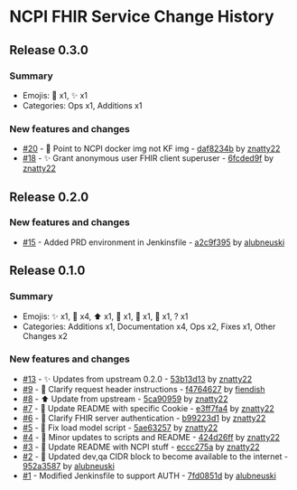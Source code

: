 # NCPI FHIR Service Change History

## Release 0.3.0

### Summary

- Emojis: 🐳 x1, ✨ x1
- Categories: Ops x1, Additions x1

### New features and changes

- [#20](https://github.com/ncpi-fhir/ncpi-api-fhir-service/pull/20) - 🐳 Point to NCPI docker img not KF img - [daf8234b](https://github.com/ncpi-fhir/ncpi-api-fhir-service/commit/daf8234bd267698e73b39a94dcf1d7d267b53d8e) by [znatty22](https://github.com/znatty22)
- [#18](https://github.com/ncpi-fhir/ncpi-api-fhir-service/pull/18) - ✨ Grant anonymous user FHIR client superuser - [6fcded9f](https://github.com/ncpi-fhir/ncpi-api-fhir-service/commit/6fcded9fa2d395df006606119720e2b9b3ff2633) by [znatty22](https://github.com/znatty22)


## Release 0.2.0

### New features and changes

- [#15](https://github.com/ncpi-fhir/ncpi-api-fhir-service/pull/15) -  Added PRD environment in Jenkinsfile - [a2c9f395](https://github.com/ncpi-fhir/ncpi-api-fhir-service/commit/a2c9f395a44f72ad6728794f18ceb5c627b0b872) by [alubneuski](https://github.com/alubneuski)


## Release 0.1.0

### Summary

- Emojis: ✨ x1, 📝 x4, ⬆️ x1, 🐛 x1, 🔧 x1, 👷 x1, ? x1
- Categories: Additions x1, Documentation x4, Ops x2, Fixes x1, Other Changes x2

### New features and changes

- [#13](https://github.com/ncpi-fhir/ncpi-api-fhir-service/pull/13) - ✨ Updates from upstream 0.2.0 - [53b13d13](https://github.com/ncpi-fhir/ncpi-api-fhir-service/commit/53b13d13d87608cb5aa84dcc806d6f24cec5fdd8) by [znatty22](https://github.com/znatty22)
- [#9](https://github.com/ncpi-fhir/ncpi-api-fhir-service/pull/9) - 📝 Clarify request header instructions - [f4764627](https://github.com/ncpi-fhir/ncpi-api-fhir-service/commit/f4764627e0c79ca646c28f788bda92bd1f7e2bed) by [fiendish](https://github.com/fiendish)
- [#8](https://github.com/ncpi-fhir/ncpi-api-fhir-service/pull/8) - ⬆️ Update from upstream - [5ca90959](https://github.com/ncpi-fhir/ncpi-api-fhir-service/commit/5ca90959374b4c6e261401031115c2ced3e049e9) by [znatty22](https://github.com/znatty22)
- [#7](https://github.com/ncpi-fhir/ncpi-api-fhir-service/pull/7) - 📝 Update README with specific Cookie - [e3ff7fa4](https://github.com/ncpi-fhir/ncpi-api-fhir-service/commit/e3ff7fa4ee334f2707a7a9cc458f76460f0e5bfc) by [znatty22](https://github.com/znatty22)
- [#6](https://github.com/ncpi-fhir/ncpi-api-fhir-service/pull/6) - 📝 Clarify FHIR server authentication - [b99223d1](https://github.com/ncpi-fhir/ncpi-api-fhir-service/commit/b99223d1041bc9d80a399a4c17992852436a7ab2) by [znatty22](https://github.com/znatty22)
- [#5](https://github.com/ncpi-fhir/ncpi-api-fhir-service/pull/5) - 🐛 Fix load model script - [5ae63257](https://github.com/ncpi-fhir/ncpi-api-fhir-service/commit/5ae6325708ae9a5e3c90da67b1cedd3e1218c4da) by [znatty22](https://github.com/znatty22)
- [#4](https://github.com/ncpi-fhir/ncpi-api-fhir-service/pull/4) - 🔧 Minor updates to scripts and README - [424d26ff](https://github.com/ncpi-fhir/ncpi-api-fhir-service/commit/424d26ff4670ca84b6188f5cb1b347933e0df3f6) by [znatty22](https://github.com/znatty22)
- [#3](https://github.com/ncpi-fhir/ncpi-api-fhir-service/pull/3) - 📝 Update README with NCPI stuff - [eccc275a](https://github.com/ncpi-fhir/ncpi-api-fhir-service/commit/eccc275a69be072a7410835d9da0fb25c5545614) by [znatty22](https://github.com/znatty22)
- [#2](https://github.com/ncpi-fhir/ncpi-api-fhir-service/pull/2) - 👷 Updated dev,qa CIDR block to become available to the internet - [952a3587](https://github.com/ncpi-fhir/ncpi-api-fhir-service/commit/952a3587d6426dee6163da94451a7bc985603377) by [alubneuski](https://github.com/alubneuski)
- [#1](https://github.com/ncpi-fhir/ncpi-api-fhir-service/pull/1) -  Modified Jenkinsfile to support AUTH - [7fd0851d](https://github.com/ncpi-fhir/ncpi-api-fhir-service/commit/7fd0851d22957dd017c3ae670783862c710ed1ed) by [alubneuski](https://github.com/alubneuski)
